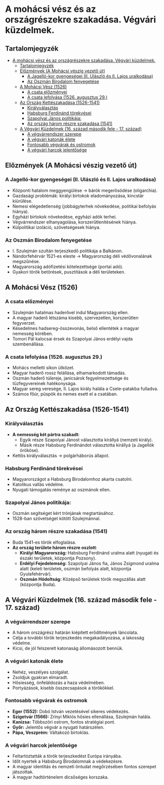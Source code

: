 # A mohácsi vész és az országrészekre szakadása. Végvári küzdelmek.

## Tartalomjegyzék
- [A mohácsi vész és az országrészekre szakadása. Végvári küzdelmek.](#a-mohácsi-vész-és-az-országrészekre-szakadása-végvári-küzdelmek)
  - [Tartalomjegyzék](#tartalomjegyzék)
  - [Előzmények (A Mohácsi vészig vezető út)](#előzmények-a-mohácsi-vészig-vezető-út)
    - [A Jagelló-kor gyengeségei (II. Ulászló és II. Lajos uralkodása)](#a-jagelló-kor-gyengeségei-ii-ulászló-és-ii-lajos-uralkodása)
    - [Az Oszmán Birodalom fenyegetése](#az-oszmán-birodalom-fenyegetése)
  - [A Mohácsi Vész (1526)](#a-mohácsi-vész-1526)
    - [A csata előzményei](#a-csata-előzményei)
    - [A csata lefolyása (1526. augusztus 29.)](#a-csata-lefolyása-1526-augusztus-29)
  - [Az Ország Kettészakadása (1526-1541)](#az-ország-kettészakadása-1526-1541)
    - [Királyválasztás](#királyválasztás)
    - [Habsburg Ferdinánd törekvései](#habsburg-ferdinánd-törekvései)
    - [Szapolyai János politikája:](#szapolyai-jános-politikája)
    - [Az ország három részre szakadása (1541)](#az-ország-három-részre-szakadása-1541)
  - [A Végvári Küzdelmek (16. század második fele - 17. század)](#a-végvári-küzdelmek-16-század-második-fele---17-század)
    - [A végvárrendszer szerepe](#a-végvárrendszer-szerepe)
    - [A végvári katonák élete](#a-végvári-katonák-élete)
    - [Fontosabb végvárak és ostromok](#fontosabb-végvárak-és-ostromok)
    - [A végvári harcok jelentősége](#a-végvári-harcok-jelentősége)

## Előzmények (A Mohácsi vészig vezető út)

### A Jagelló-kor gyengeségei (II. Ulászló és II. Lajos uralkodása)

- Központi hatalom meggyengülése → bárók megerősödése (oligarchia).
- Gazdasági problémák: királyi birtokok eladományozása, kincstár kiürülése.
- Nemesi elégedetlenség (jobbágyterhek növekedése, politikai befolyás hiánya).
- Egyházi birtokok növekedése, egyházi adók terhei.
- Végvárrendszer elhanyagolása, korszerűtlenítésének hiánya.
- Külpolitikai izoláció, szövetségesek hiánya.

### Az Oszmán Birodalom fenyegetése

- I. Szulejmán szultán terjeszkedő politikája a Balkánon.
- Nándorfehérvár 1521-es eleste → Magyarország déli védővonalának megszűnése.
- Magyarország adófizetési kötelezettsége (portai adó).
- Gyakori török betörések, pusztítások a déli területeken.

## A Mohácsi Vész (1526)

### A csata előzményei

- Szulejmán hatalmas haderővel indul Magyarország ellen.
- A magyar haderő létszáma kisebb, szervezetlen, korszerűtlen fegyverzet.
- Késedelmes hadsereg-összevonás, belső ellentétek a magyar nemesség körében.
- Tomori Pál kalocsai érsek és Szapolyai János erdélyi vajda szembenállása.

### A csata lefolyása (1526. augusztus 29.)

- Mohács melletti síkon ütközet.
- Magyar haderő rossz felállása, elhamarkodott támadás.
- Oszmán haderő túlereje, janicsárok fegyelmezettsége és tűzfegyvereinek hatékonysága.
- Magyar sereg veresége, II. Lajos király halála a Csele-patakba fulladva.
- Számos főúr, püspök és nemes esett el a csatában.

## Az Ország Kettészakadása (1526-1541)

### Királyválasztás

- **A nemesség két pártra szakadt**:
  - Egyik része Szapolyai Jánost választotta királlyá (nemzeti király).
  - Másik része Habsburg Ferdinándot választotta királlyá (a Jagellók örököse).
- Kettős királyválasztás → polgárháborús állapot.
  
### Habsburg Ferdinánd törekvései

- Magyarországot a Habsburg Birodalomhoz akarta csatolni.
- Katolikus vallás védelme.
- Nyugati támogatás reménye az oszmánok ellen.

### Szapolyai János politikája:

- Oszmán segítséget kért trónjának megtartásához.
- 1528-ban szövetséget kötött Szulejmánnal.

### Az ország három részre szakadása (1541)

- Buda 1541-es török elfoglalása.
- **Az ország területe három részre oszlott**:
  - **Királyi Magyarország:** Habsburg Ferdinánd uralma alatt (nyugati és északi területek, központja Pozsony).
  - **Erdélyi Fejedelemség:** Szapolyai János fia, János Zsigmond uralma alatt (keleti területek, oszmán befolyás alatt, központja Gyulafehérvár).
  - **Oszmán Hódoltság:** Középső területek török megszállás alatt (központja Buda).

## A Végvári Küzdelmek (16. század második fele - 17. század)

### A végvárrendszer szerepe

- A három országrész határán kiépített erődítmények láncolata.
- Célja a további török terjeszkedés megakadályozása, a lakosság védelme.
- Kicsi, de jól felszerelt katonaság állomásozott bennük.
  
### A végvári katonák élete

- Nehéz, veszélyes szolgálat.
- Zsoldjuk gyakran elmaradt.
- Hősiesség, önfeláldozás a haza védelmében.
- Portyázások, kisebb összecsapások a törökökkel.

### Fontosabb végvárak és ostromok

- **Eger (1552):** Dobó István vezetésével sikeres védekezés.
- **Szigetvár (1566):** Zrínyi Miklós hősies ellenállása, Szulejmán halála.
- **Kanizsa:** Többszöri ostrom, fontos stratégiai pont.
- **Győr:** Jelentős végvár a nyugati határszélen.
- **Pápa, Veszprém:** Váltakozó birtoklás.

### A végvári harcok jelentősége

- Feltartóztatták a török terjeszkedést Európa irányába.
- Időt nyertek a Habsburg Birodalomnak a védekezésre.
- A magyar identitás és nemzeti öntudat megőrzésében fontos szerepet játszottak.
- A magyar hadtörténelem dicsőséges korszaka.